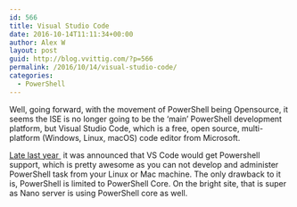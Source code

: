 ```yaml
---
id: 566
title: Visual Studio Code
date: 2016-10-14T11:11:34+00:00
author: Alex W
layout: post
guid: http://blog.vvittig.com/?p=566
permalink: /2016/10/14/visual-studio-code/
categories:
  - PowerShell
---
```

Well, going forward, with the movement of PowerShell being Opensource, it seems the ISE is no longer going to be the &#8216;main&#8217; PowerShell development platform, but Visual Studio Code, which is a free, open source, multi-platform (Windows, Linux, macOS) code editor from Microsoft.

[Late last year ](https://blogs.msdn.microsoft.com/powershell/2015/11/16/announcing-powershell-language-support-for-visual-studio-code-and-more/) it was announced that VS Code would get Powershell support, which is pretty awesome as you can not develop and administer PowerShell task from your Linux or Mac machine. The only drawback to it is, PowerShell is limited to PowerShell Core. On the bright site, that is super as Nano server is using PowerShell core as well.

&nbsp;